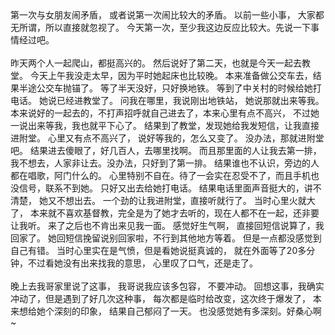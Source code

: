 <div id="sina_keyword_ad_area2" class="articalContent  ">
			第一次与女朋友闹矛盾， 或者说第一次闹比较大的矛盾。 以前一些小事， 大家都无所谓，所以直接就忽视了。
今天第一次，至少我这边反应比较大。先说一下事情经过吧。
<div><br /></DIV>
<div>昨天两个人一起爬山，都挺高兴的。 然后说好了第二天，也就是今天一起去教堂。 今天上午我没走太早，因为平时她起床也比较晚。
本来准备做公交车去，结果半途公交车抛锚了。 等了半天没好，只好换地铁。 等到了中关村的时候给她打电话。 她说已经进教堂了。
问我在哪里，我说刚出地铁站， 她说那就出来等我。 本来说好的一起去的，不打声招呼就自己进去了，本来心里有点不高兴，
不过她一说出来等我，我也就平下心了。 结果到了教堂，发现她给我发短信，让我直接进附堂。 心里又有点不高兴了， 说好等我的，怎么又变了。
没办法，那就进附堂吧。 结果进去傻眼了，好几百人，去哪里找啊。
而且那里面的人让我去第一排，我不想去，人家非让去。没办法，只好到了第一排。 结果谁也不认识，旁边的人都在唱歌，阿门什么的。
心里特别不自在。待了一会实在忍受不了，而且手机也没信号，联系不到她。 只好又出去给她打电话。 结果电话里面声音挺大的，讲不清楚，
她又不想出去。 一个劲的让我进附堂，直接听就行了。 当时心里火就大了，
本来就不喜欢基督教，完全是为了她才去听的，现在人都不在一起，还非要让我听。 来了之后也不肯出来见我一面。 感觉好生气啊，
直接回短信说算了，我回家了。 她回短信挽留说别回家啦，不行到其他地方等着。 但是一点都没感觉到自己有错。
当时心里实在是气愤，但是看她说挺真诚的， 就在外面等了20多分钟，不过看她没有出来找我的意思， 心里叹了口气，还是走了。</DIV>
<div><br /></DIV>
<div>晚上去我哥家里说了这事， 我哥说我应该多包容， 不要冲动。 回想这事，我确实冲动了，但是遇到了好几次这种事，
每次都是临时给改变，这次终于爆发了， 本来想给她个深刻的印象， 结果自己郁闷了一天。
也没感觉她有多深刻。好桑心啊~&nbsp;<wbr></DIV>							
		</div>